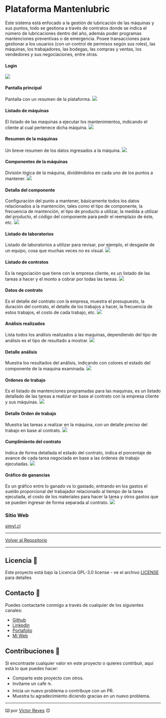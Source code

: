 # Plataforma Mantenlubric
Este sistema está enfocado a la gestión de lubricación de las máquinas y sus puntos, todo se gestiona a través de contratos donde se indica el número de lubricaciones dentro del año, además poder programas mantenciones preventivas o de emergencia. Posee transacciones para gestionar a los usuarios (con un control de permisos según sus roles), las máquinas, los trabajadores, las bodegas, las compras y ventas, los vendedores y sus negociaciones, entre otras.

#### Login
<img src='https://raw.githubusercontent.com/tenshi98/Trabajo_Imagenes/main/Plataforma%20Mantenlubric/src/img_1.jpg' />

#### Pantalla principal
Pantalla con un resumen de la plataforma.
<img src='https://raw.githubusercontent.com/tenshi98/Trabajo_Imagenes/main/Plataforma%20Mantenlubric/src/img_2.jpg' />

#### Listado de máquinas
El listado de las maquinas a ejecutar los mantenimientos, indicando el cliente al cual pertenece dicha máquina.
<img src='https://raw.githubusercontent.com/tenshi98/Trabajo_Imagenes/main/Plataforma%20Mantenlubric/src/img_3.jpg' />

#### Resumen de la máquinas
Un breve resumen de los datos ingresados a la máquina.
<img src='https://raw.githubusercontent.com/tenshi98/Trabajo_Imagenes/main/Plataforma%20Mantenlubric/src/img_4.jpg' />

#### Componentes de la máquinas
División lógica de la máquina, dividiéndolos en cada uno de los puntos a mantener.
<img src='https://raw.githubusercontent.com/tenshi98/Trabajo_Imagenes/main/Plataforma%20Mantenlubric/src/img_5.jpg' />

#### Detalla del componente
Configuración del punto a mantener, básicamente todos los datos relacionados a la mantención, tales como el tipo de componente, la frecuencia de mantención, el tipo de producto a utilizar, la medida a utilizar del producto, el código del componente para pedir el reemplazo de éste, etc.
<img src='https://raw.githubusercontent.com/tenshi98/Trabajo_Imagenes/main/Plataforma%20Mantenlubric/src/img_6.jpg' />

#### Listado de laboratorios
Listado de laboratorios a utilizar para revisar, por ejemplo, el desgaste de un equipo, cosa que muchas veces no es visual.
<img src='https://raw.githubusercontent.com/tenshi98/Trabajo_Imagenes/main/Plataforma%20Mantenlubric/src/img_7.jpg' />

#### Listado de contratos
Es la negociación que tiene con la empresa cliente, es un listado de las tareas a hacer y el monto a cobrar por todas las tareas.
<img src='https://raw.githubusercontent.com/tenshi98/Trabajo_Imagenes/main/Plataforma%20Mantenlubric/src/img_8.jpg' />

#### Datos de contrato
Es el detalle del contrato con la empresa, muestra el presupuesto, la duración del contrato, el detalle de los trabajos a hacer, la frecuencia de estos trabajos, el costo de cada trabajo, etc.
<img src='https://raw.githubusercontent.com/tenshi98/Trabajo_Imagenes/main/Plataforma%20Mantenlubric/src/img_9.jpg' />

#### Análisis realizados
Lista todos los análisis realizados a las maquinas, dependiendo del tipo de análisis es el tipo de resultado a mostrar.
<img src='https://raw.githubusercontent.com/tenshi98/Trabajo_Imagenes/main/Plataforma%20Mantenlubric/src/img_10.jpg' />

#### Detalle análisis
Muestra los resultados del análisis, indicando con colores el estado del componente de la maquina examinada.
<img src='https://raw.githubusercontent.com/tenshi98/Trabajo_Imagenes/main/Plataforma%20Mantenlubric/src/img_11.jpg' />

#### Ordenes de trabajo
Es el listado de mantenciones programadas para las maquinas, es un listado detallado de las tareas a realizar en base al contrato con la empresa cliente y sus máquinas.
<img src='https://raw.githubusercontent.com/tenshi98/Trabajo_Imagenes/main/Plataforma%20Mantenlubric/src/img_12.jpg' />

#### Detalle Orden de trabajo
Muestra las tareas a realizar en la máquina, con un detalle preciso del trabajo en base al contrato.
<img src='https://raw.githubusercontent.com/tenshi98/Trabajo_Imagenes/main/Plataforma%20Mantenlubric/src/img_13.jpg' />

#### Cumplimiento del contrato
Indica de forma detallada el estado del contrato, indica el porcentaje de avance de cada tarea negociada en base a las órdenes de trabajo ejecutadas.
<img src='https://raw.githubusercontent.com/tenshi98/Trabajo_Imagenes/main/Plataforma%20Mantenlubric/src/img_14.jpg' />

#### Gráfico de ganancias
Es un gráfico entre lo ganado vs lo gastado, entrando en los gastos el sueldo proporcional del trabajador relacionado al tiempo de la tarea ejecutada, el costo de los materiales para hacer la tarea y otros gastos que se pueden ingresar de forma separada al contrato.
<img src='https://raw.githubusercontent.com/tenshi98/Trabajo_Imagenes/main/Plataforma%20Mantenlubric/src/img_15.jpg' />

### Sitio Web
[simyl.cl](https://www.simyl.cl/)

---

[Volver al Repositorio](https://github.com/tenshi98/Trabajo_Imagenes/)

---

## Licencia 📄
Este proyecto está bajo la Licencia GPL-3.0 license - ve el archivo [LICENSE](LICENSE) para detalles

## Contacto 📖
Puedes contactarte conmigo a través de cualquier de los siguientes canales:
- [Github](https://github.com/tenshi98)
- [Linkedin](https://www.linkedin.com/in/victor-reyes-galvez/)
- [Portafolio](https://tenshi98.github.io/portafolio/)
- [Mi Web](https://web.digitalcreations.cl/)

## Contribuciones 🎁
Si encontraste cualquier valor en este proyecto o quieres contribuir, aquí está lo que puedes hacer:

- Comparte este proyecto con otros.
- Invítame un café ☕.
- Inicia un nuevo problema o contribuye con un PR.
- Muestra tu agradecimiento diciendo gracias en un nuevo problema.

---

⌨️ por [Víctor Reyes](https://github.com/tenshi98) 😊
